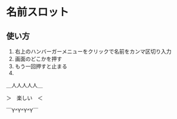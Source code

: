# 名前スロット
## 使い方
1. 右上のハンバーガーメニューをクリックで名前をカンマ区切り入力
2. 画面のどこかを押す
3. もう一回押すと止まる
4. 
  
＿人人人人人＿

＞　楽しい　＜

￣Y^Y^Y^Y￣

